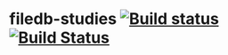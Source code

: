 # filedb-studies [![Build status](https://ci.appveyor.com/api/projects/status/f1qnxxw4m50itinn/branch/master?svg=true)](https://ci.appveyor.com/project/wallymathieu/filedb-studies/branch/master) [![Build Status](https://travis-ci.org/wallymathieu/filedb-studies.svg?branch=master)](https://travis-ci.org/wallymathieu/filedb-studies)
